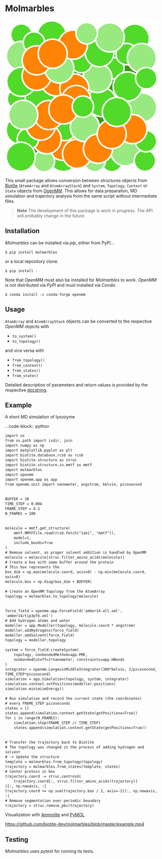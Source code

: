 # Molmarbles


![Molmarbles](https://raw.githubusercontent.com/biotite-dev/molmarbles/master/logo.svg)

This small package allows conversion between structures objects from
[Biotite](https://www.biotite-python.org/)
(`AtomArray` and `AtomArrayStack`) and `System`, `Topology`,
`Context` or `State` objects from [OpenMM](https://openmm.org/).
This allows for data preparation, MD simulation and trajectory analysis from
the same script without intermediate files.

> **Note**
> The development of this package is work in progress.
> The API will probably change in the future.


## Installation

*Molmarbles* can be installed via *pip*, either from PyPI...

```shell
$ pip install molmarbles
```

or a local repository clone.

```shell
$ pip install .
```

Note that *OpenMM* must also be installed for *Molmarbles* to work.
*OpenMM* is not distributed via *PyPI* and must installed via *Conda*.

```shell
$ conda install -c conda-forge openmm
```


## Usage

`AtomArray` and `AtomArrayStack` objects can be converted to the respective
*OpenMM* objects with

- `to_system()`
- `to_topology()`

and vice versa with

- `from_topology()`
- `from_context()`
- `from_states()`
- `from_state()`

Detailed description of parameters and return values is provided by the
respective
[docstring](https://github.com/biotite-dev/molmarbles/blob/master/molmarbles/__init__.py>).


## Example

A short MD simulation of lysozyme

.. code-block:: python

    import os
    from os.path import isdir, join
    import numpy as np
    import matplotlib.pyplot as plt
    import biotite.database.rcsb as rcsb
    import biotite.structure as struc
    import biotite.structure.io.mmtf as mmtf
    import molmarbles
    import openmm
    import openmm.app as app
    from openmm.unit import nanometer, angstrom, kelvin, picosecond


    BUFFER = 10
    TIME_STEP = 0.004
    FRAME_STEP = 0.1
    N_FRAMES = 100


    molecule = mmtf.get_structure(
        mmtf.MMTFFile.read(rcsb.fetch("1aki", "mmtf")),
        model=1,
        include_bonds=True
    )
    # Remove solvent, as proper solvent addition is handled by OpenMM
    molecule = molecule[struc.filter_amino_acids(molecule)]
    # Create a box with some buffer around the protein
    # This box represents the
    box_dim = np.max(molecule.coord, axis=0) - np.min(molecule.coord, axis=0)
    molecule.box = np.diag(box_dim + BUFFER)

    # Create an OpenMM Topology from the AtomArray
    topology = molmarbles.to_topology(molecule)


    force_field = openmm.app.ForceField('amber14-all.xml', 'amber14/tip3pfb.xml')
    # Add hydrogen atoms and water
    modeller = app.Modeller(topology, molecule.coord * angstrom)
    modeller.addHydrogens(force_field)
    modeller.addSolvent(force_field)
    topology = modeller.topology

    system = force_field.createSystem(
        topology, nonbondedMethod=app.PME,
        nonbondedCutoff=1*nanometer, constraints=app.HBonds
    )
    integrator = openmm.LangevinMiddleIntegrator(300*kelvin, 1/picosecond, TIME_STEP*picosecond)
    simulation = app.Simulation(topology, system, integrator)
    simulation.context.setPositions(modeller.positions)
    simulation.minimizeEnergy()

    # Run simulation and record the current state (the coordinates)
    # every FRAME_STEP picoseconds
    states = []
    states.append(simulation.context.getState(getPositions=True))
    for i in range(N_FRAMES):
        simulation.step(FRAME_STEP // TIME_STEP)
        states.append(simulation.context.getState(getPositions=True))


    # Transfer the trajectory back to Biotite
    # The topology was changed in the process of adding hydrogen and solvent
    # -> Update the structure
    template = molmarbles.from_topology(topology)
    trajectory = molmarbles.from_states(template, states)
    # Center protein in box
    trajectory.coord -= struc.centroid(
        trajectory.coord[:, struc.filter_amino_acids(trajectory)]
    )[:, np.newaxis, :]
    trajectory.coord += np.sum(trajectory.box / 2, axis=-2)[:, np.newaxis, :]
    # Remove segmentation over periodic boundary
    trajectory = struc.remove_pbc(trajectory)

Visualization with [Ammolite](https://ammolite.biotite-python.org/) and
[PyMOL](https://pymol.org/)

https://github.com/biotite-dev/molmarbles/blob/master/example.mp4


## Testing

*Molmarbles* uses *pytest* for running its tests.